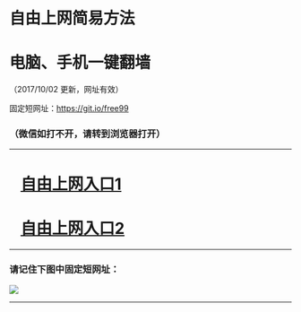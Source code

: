 ﻿# 自由上网简易方法

# 电脑、手机一键翻墙

（2017/10/02 更新，网址有效）

固定短网址：https://git.io/free99

### （微信如打不开，请转到浏览器打开）


***





# &nbsp;&nbsp; <a href="http://ft292823960.fwtz-zhenx1001.xyz/fwqtz01.html?t=100200114119 " target="_blank">自由上网入口1</a>
# &nbsp;&nbsp; <a href="http://ft322005528.fw-tzzhen1002.xyz/fwqtz02.html?t=100200118797 " target="_blank">自由上网入口2</a>
***

### 请记住下图中固定短网址：

<img src="https://s3-us-west-2.amazonaws.com/fwq-1001/yjfq-20170905okok.png" /> 


***

